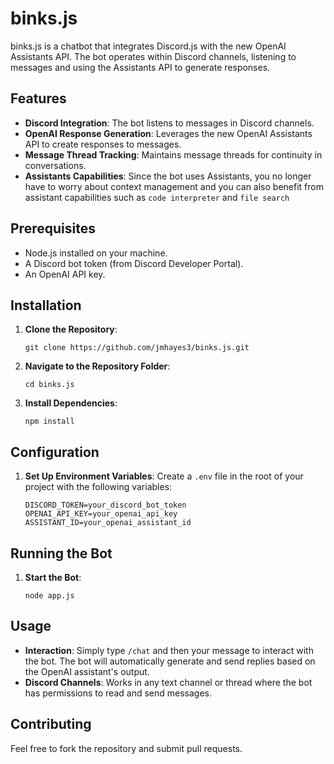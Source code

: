 # binks.js

binks.js is a chatbot that integrates Discord.js with the new OpenAI Assistants API.
The bot operates within Discord channels, listening to messages and using the Assistants API to generate responses.

## Features

- **Discord Integration**: The bot listens to messages in Discord channels.
- **OpenAI Response Generation**: Leverages the new OpenAI Assistants API to create responses to messages.
- **Message Thread Tracking**: Maintains message threads for continuity in conversations.
- **Assistants Capabilities**: Since the bot uses Assistants, you no longer have to worry about context management and you can also benefit from assistant capabilities such as `code interpreter` and `file search`

## Prerequisites

- Node.js installed on your machine.
- A Discord bot token (from Discord Developer Portal).
- An OpenAI API key.

## Installation

1. **Clone the Repository**:
   ```
   git clone https://github.com/jmhayes3/binks.js.git
   ```
2. **Navigate to the Repository Folder**:
   ```
   cd binks.js
   ```
3. **Install Dependencies**:
   ```
   npm install
   ```

## Configuration

1. **Set Up Environment Variables**:
   Create a `.env` file in the root of your project with the following variables:
   ```
   DISCORD_TOKEN=your_discord_bot_token
   OPENAI_API_KEY=your_openai_api_key
   ASSISTANT_ID=your_openai_assistant_id
   ```

## Running the Bot

1. **Start the Bot**:
   ```
   node app.js
   ```

## Usage

- **Interaction**: Simply type `/chat` and then your message to interact with the bot. The bot will automatically generate and send replies based on the OpenAI assistant's output.
- **Discord Channels**: Works in any text channel or thread where the bot has permissions to read and send messages.

## Contributing

Feel free to fork the repository and submit pull requests.

